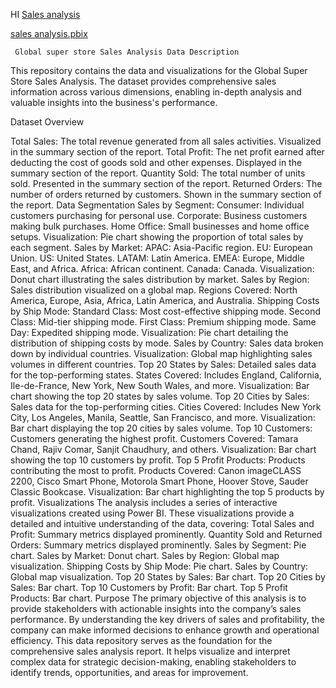 HI
[Sales analysis](https://drive.google.com/file/d/1-wuk0PVado5uMyq6hsWTIGd2-NCNDwWO/view?usp=drive_link) 

[sales analysis.pbix](https://drive.google.com/file/d/17e1SihV3Mj2S-tJcyCYj8v4zVylBi_eb/view?usp=drive_link)

     Global super store Sales Analysis Data Description
This repository contains the data and visualizations for the Global Super Store Sales Analysis. The dataset provides comprehensive sales information across various dimensions, enabling in-depth analysis and 
valuable insights into the business's performance.

Dataset Overview

Total Sales:
The total revenue generated from all sales activities.
Visualized in the summary section of the report.
Total Profit:
The net profit earned after deducting the cost of goods sold and other expenses.
Displayed in the summary section of the report.
Quantity Sold:
The total number of units sold.
Presented in the summary section of the report.
Returned Orders:
The number of orders returned by customers.
Shown in the summary section of the report.
Data Segmentation
Sales by Segment:
Consumer: Individual customers purchasing for personal use.
Corporate: Business customers making bulk purchases.
Home Office: Small businesses and home office setups.
Visualization: Pie chart showing the proportion of total sales by each segment.
Sales by Market:
APAC: Asia-Pacific region.
EU: European Union.
US: United States.
LATAM: Latin America.
EMEA: Europe, Middle East, and Africa.
Africa: African continent.
Canada: Canada.
Visualization: Donut chart illustrating the sales distribution by market.
Sales by Region:
Sales distribution visualized on a global map.
Regions Covered: North America, Europe, Asia, Africa, Latin America, and Australia.
Shipping Costs by Ship Mode:
Standard Class: Most cost-effective shipping mode.
Second Class: Mid-tier shipping mode.
First Class: Premium shipping mode.
Same Day: Expedited shipping mode.
Visualization: Pie chart detailing the distribution of shipping costs by mode.
Sales by Country:
Sales data broken down by individual countries.
Visualization: Global map highlighting sales volumes in different countries.
Top 20 States by Sales:
Detailed sales data for the top-performing states.
States Covered: Includes England, California, Ile-de-France, New York, New South Wales, and more.
Visualization: Bar chart showing the top 20 states by sales volume.
Top 20 Cities by Sales:
Sales data for the top-performing cities.
Cities Covered: Includes New York City, Los Angeles, Manila, Seattle, San Francisco, and more.
Visualization: Bar chart displaying the top 20 cities by sales volume.
Top 10 Customers:
Customers generating the highest profit.
Customers Covered: Tamara Chand, Rajiv Comar, Sanjit Chaudhury, and others.
Visualization: Bar chart showing the top 10 customers by profit.
Top 5 Profit Products:
Products contributing the most to profit.
Products Covered: Canon imageCLASS 2200, Cisco Smart Phone, Motorola Smart Phone, Hoover Stove, Sauder Classic Bookcase.
Visualization: Bar chart highlighting the top 5 products by profit.
Visualizations
The analysis includes a series of interactive visualizations created using Power BI. These visualizations provide a detailed and intuitive understanding of the data, covering:
Total Sales and Profit: Summary metrics displayed prominently.
Quantity Sold and Returned Orders: Summary metrics displayed prominently.
Sales by Segment: Pie chart.
Sales by Market: Donut chart.
Sales by Region: Global map visualization.
Shipping Costs by Ship Mode: Pie chart.
Sales by Country: Global map visualization.
Top 20 States by Sales: Bar chart.
Top 20 Cities by Sales: Bar chart.
Top 10 Customers by Profit: Bar chart.
Top 5 Profit Products: Bar chart.
Purpose
The primary objective of this analysis is to provide stakeholders with actionable insights into the company’s sales performance. By understanding the key drivers of sales and profitability, the company can make informed decisions to enhance growth and operational efficiency.
This data repository serves as the foundation for the comprehensive sales analysis report. It helps visualize and interpret complex data for strategic decision-making, enabling stakeholders to identify trends, opportunities, and areas for improvement.



